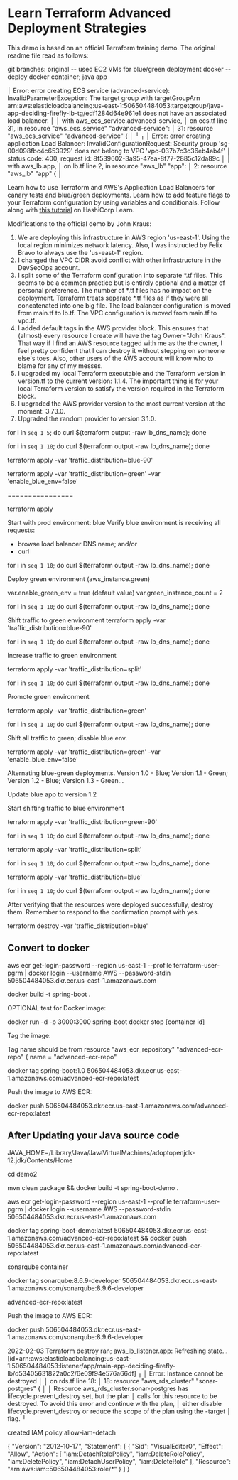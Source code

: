 # Learn Terraform Advanced Deployment Strategies

This demo is based on an official Terraform training demo.  The original readme file  read as follows:

git branches:
original -- used EC2 VMs for blue/green deployment
docker  -- deploy docker container; java app


│ Error: error creating ECS service (advanced-service): InvalidParameterException: The target group with targetGroupArn arn:aws:elasticloadbalancing:us-east-1:506504484053:targetgroup/java-app-deciding-firefly-lb-tg/edf1284d64e961e1 does not have an associated load balancer.
│
│   with aws_ecs_service.advanced-service,
│   on ecs.tf line 31, in resource "aws_ecs_service" "advanced-service":
│   31: resource "aws_ecs_service" "advanced-service" {
│
╵
╷
│ Error: error creating application Load Balancer: InvalidConfigurationRequest: Security group 'sg-00d098fbc4c653929' does not belong to VPC 'vpc-037b7c3c36eb4ab4f'
│ 	status code: 400, request id: 8f539602-3a95-47ea-8f77-2885c12da89c
│
│   with aws_lb.app,
│   on lb.tf line 2, in resource "aws_lb" "app":
│    2: resource "aws_lb" "app" {
│




Learn how to use Terraform and AWS's Application Load Balancers for canary tests and blue/green deployments. Learn how to add feature flags to your Terraform configuration by using variables and conditionals. Follow along with [this
tutorial](https://learn.hashicorp.com/tutorials/terraform/blue-green-canary-tests-deployments) on HashiCorp Learn.

Modifications to the official demo by John Kraus:

1.  We are deploying this infrastructure in AWS region 'us-east-1'.  Using the local region minimizes network latency.  Also, I was instructed by Felix Bravo to always use the 'us-east-1' region.
2. I changed the VPC CIDR avoid conflict with other infrastructure in the DevSecOps account.
3. I split some of the Terraform configuration into separate *.tf files.  This seems to be a common practice but is entirely optional and a matter of personal preference.  The number of *.tf files has no impact on the deployment.  Terraform treats separate *.tf files as if they were all concatenated into one big file. The load balancer configuration is moved from main.tf to lb.tf.  The VPC configuration is moved from main.tf to vpc.tf.
4.  I added default tags in the AWS provider block.  This ensures that (almost) every resource I create will have the tag Owner="John Kraus".  That way if I find an AWS resource tagged with me as the the owner, I feel pretty confident that I can destroy it without stepping on someone else's toes.  Also, other users of the AWS account will know who to blame for any of my messes.
5.  I upgraded my local Terraform executable and the Terraform version in version.tf to the current version: 1.1.4.  The important thing is for your local Terraform version to satisfy the version required in the Terraform block.
6.  I upgraded the AWS provider version to the most current version at the moment: 3.73.0.
7.  Upgraded the random provider to version 3.1.0.


for i in `seq 1 5`; do curl $(terraform output -raw lb_dns_name); done

for i in `seq 1 10`; do curl $(terraform output -raw lb_dns_name); done

terraform apply -var 'traffic_distribution=blue-90'

terraform apply -var 'traffic_distribution=green' -var 'enable_blue_env=false'

================

terraform apply

Start with prod environment: blue
Verify blue environment is receiving all requests:
- browse load balancer DNS name; and/or
- curl

for i in `seq 1 10`; do curl $(terraform output -raw lb_dns_name); done

Deploy green environment (aws_instance.green)

var.enable_green_env = true (default value)
var.green_instance_count = 2

for i in `seq 1 10`; do curl $(terraform output -raw lb_dns_name); done

Shift traffic to green environment
terraform apply -var 'traffic_distribution=blue-90'

for i in `seq 1 10`; do curl $(terraform output -raw lb_dns_name); done

Increase traffic to green environment

terraform apply -var 'traffic_distribution=split'

for i in `seq 1 10`; do curl $(terraform output -raw lb_dns_name); done

Promote green environment

terraform apply -var 'traffic_distribution=green'

for i in `seq 1 10`; do curl $(terraform output -raw lb_dns_name); done

Shift all traffic to green; disable blue env.

terraform apply -var 'traffic_distribution=green' -var 'enable_blue_env=false'

Alternating blue-green deployments. 
  Version 1.0 - Blue; 
  Version 1.1 - Green; 
  Version 1.2 - Blue; 
  Version 1.3 - Green...

Update blue app to version 1.2

Start shifting traffic to blue environment

terraform apply -var 'traffic_distribution=green-90'

for i in `seq 1 10`; do curl $(terraform output -raw lb_dns_name); done

terraform apply -var 'traffic_distribution=split'

for i in `seq 1 10`; do curl $(terraform output -raw lb_dns_name); done

terraform apply -var 'traffic_distribution=blue'

for i in `seq 1 10`; do curl $(terraform output -raw lb_dns_name); done


After verifying that the resources were deployed successfully, destroy them. Remember to respond to the confirmation prompt with yes.

terraform destroy -var 'traffic_distribution=blue'

## Convert to docker

aws ecr get-login-password --region us-east-1 --profile terraform-user-pgrm | docker login --username AWS --password-stdin 506504484053.dkr.ecr.us-east-1.amazonaws.com

docker build -t spring-boot .

OPTIONAL test for Docker image:

docker run -d -p 3000:3000 spring-boot
docker stop [container id]

Tag the image:

Tag name should be from 
resource "aws_ecr_repository" "advanced-ecr-repo" {
  name = "advanced-ecr-repo" 

docker tag spring-boot:1.0 506504484053.dkr.ecr.us-east-1.amazonaws.com/advanced-ecr-repo:latest

Push the image to AWS ECR:

docker push 506504484053.dkr.ecr.us-east-1.amazonaws.com/advanced-ecr-repo:latest

## After Updating your Java source code

JAVA_HOME=/Library/Java/JavaVirtualMachines/adoptopenjdk-12.jdk/Contents/Home

cd demo2

mvn clean package && docker build -t spring-boot-demo .

aws ecr get-login-password --region us-east-1 --profile terraform-user-pgrm | docker login --username AWS --password-stdin 506504484053.dkr.ecr.us-east-1.amazonaws.com

docker tag spring-boot-demo:latest 506504484053.dkr.ecr.us-east-1.amazonaws.com/advanced-ecr-repo:latest && docker push 506504484053.dkr.ecr.us-east-1.amazonaws.com/advanced-ecr-repo:latest

sonarqube container

docker tag sonarqube:8.6.9-developer 506504484053.dkr.ecr.us-east-1.amazonaws.com/sonarqube:8.9.6-developer

advanced-ecr-repo:latest

Push the image to AWS ECR:

docker push 506504484053.dkr.ecr.us-east-1.amazonaws.com/sonarqube:8.9.6-developer


2022-02-03 
Terraform destroy ran;
aws_lb_listener.app: Refreshing state... [id=arn:aws:elasticloadbalancing:us-east-1:506504484053:listener/app/main-app-deciding-firefly-lb/d53405631822a0c2/6e09f94e576a66df]
╷
│ Error: Instance cannot be destroyed
│
│   on rds.tf line 18:
│   18: resource "aws_rds_cluster" "sonar-postgres" {
│
│ Resource aws_rds_cluster.sonar-postgres has lifecycle.prevent_destroy  set, but the plan
│ calls for this resource to be destroyed. To avoid this error and continue with the plan,
│ either disable lifecycle.prevent_destroy or reduce the scope of the plan using the -target
│ flag.
╵


created IAM policy
allow-iam-detach

{
    "Version": "2012-10-17",
    "Statement": [
        {
            "Sid": "VisualEditor0",
            "Effect": "Allow",
            "Action": [
                "iam:DetachRolePolicy",
                "iam:DeleteRolePolicy",
                "iam:DeletePolicy",
                "iam:DetachUserPolicy",
                "iam:DeleteRole"
            ],
            "Resource": "arn:aws:iam::506504484053:role/*"
        }
    ]
}